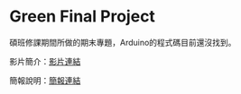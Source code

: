 ﻿# Green Final Project

碩班修課期間所做的期末專題，Arduino的程式碼目前還沒找到。

影片簡介：[影片連結](https://drive.google.com/file/d/0B7hkGlAOz7_vX3dfeV9ITk5lS3c/view)

簡報說明：[簡報連結](https://onedrive.live.com/view.aspx?resid=ED3F0704E66A8275!593&ithint=file%2cpptx&app=PowerPoint&authkey=!ANMLDhhyr_gzdgI)
